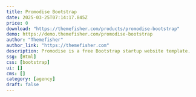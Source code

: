 ```yaml
---
title: Promodise Bootstrap
date: 2025-03-25T07:14:17.845Z
price: 0
download: "https://themefisher.com/products/promodise-bootstrap"
demo: https://demo.themefisher.com/promodise-bootstrap
author: "Themefisher"
author_link: "https://themefisher.com"
description: Promodise is a free Bootstrap startup website template.
ssg: [Html]
css: [bootstrap]
ui: []
cms: []
category: [agency]
draft: false
---
```

